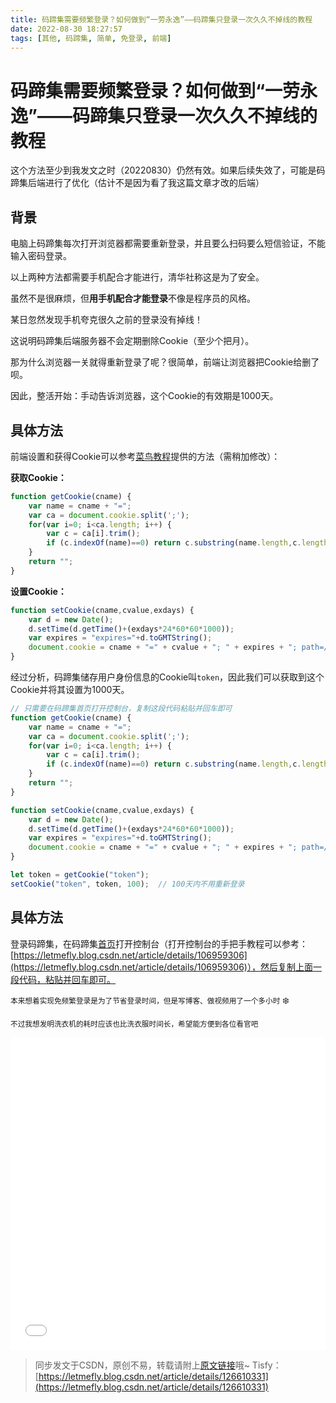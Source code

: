 ```yaml
---
title: 码蹄集需要频繁登录？如何做到“一劳永逸”——码蹄集只登录一次久久不掉线的教程
date: 2022-08-30 18:27:57
tags: [其他, 码蹄集, 简单, 免登录, 前端]
---
```


# 码蹄集需要频繁登录？如何做到“一劳永逸”——码蹄集只登录一次久久不掉线的教程

这个方法至少到我发文之时（20220830）仍然有效。如果后续失效了，可能是码蹄集后端进行了优化（估计不是因为看了我这篇文章才改的后端）

## 背景

电脑上码蹄集每次打开浏览器都需要重新登录，并且要么扫码要么短信验证，不能输入密码登录。

以上两种方法都需要手机配合才能进行，清华社称这是为了安全。

虽然不是很麻烦，但**用手机配合才能登录**不像是程序员的风格。

某日忽然发现手机夸克很久之前的登录没有掉线！

这说明码蹄集后端服务器不会定期删除Cookie（至少个把月）。

那为什么浏览器一关就得重新登录了呢？很简单，前端让浏览器把Cookie给删了呗。

因此，整活开始：手动告诉浏览器，这个Cookie的有效期是1000天。

## 具体方法

前端设置和获得Cookie可以参考[菜鸟教程](https://www.runoob.com/js/js-cookies.html)提供的方法（需稍加修改）：

**获取Cookie：**

```javascript
function getCookie(cname) {
    var name = cname + "=";
    var ca = document.cookie.split(';');
    for(var i=0; i<ca.length; i++) {
        var c = ca[i].trim();
        if (c.indexOf(name)==0) return c.substring(name.length,c.length);
    }
    return "";
}
```

**设置Cookie：**

```javascript
function setCookie(cname,cvalue,exdays) {
    var d = new Date();
    d.setTime(d.getTime()+(exdays*24*60*60*1000));
    var expires = "expires="+d.toGMTString();
    document.cookie = cname + "=" + cvalue + "; " + expires + "; path=/";
}
```

经过分析，码蹄集储存用户身份信息的Cookie叫```token```，因此我们可以获取到这个Cookie并将其设置为1000天。

```javascript
// 只需要在码蹄集首页打开控制台，复制这段代码粘贴并回车即可
function getCookie(cname) {
    var name = cname + "=";
    var ca = document.cookie.split(';');
    for(var i=0; i<ca.length; i++) {
        var c = ca[i].trim();
        if (c.indexOf(name)==0) return c.substring(name.length,c.length);
    }
    return "";
}

function setCookie(cname,cvalue,exdays) {
    var d = new Date();
    d.setTime(d.getTime()+(exdays*24*60*60*1000));
    var expires = "expires="+d.toGMTString();
    document.cookie = cname + "=" + cvalue + "; " + expires + "; path=/";
}

let token = getCookie("token");
setCookie("token", token, 100);  // 100天内不用重新登录
```

## 具体方法

登录码蹄集，在码蹄集[首页](https://matiji.net/exam/)打开控制台（打开控制台的手把手教程可以参考：[https://letmefly.blog.csdn.net/article/details/106959306](https://letmefly.blog.csdn.net/article/details/106959306)），然后复制上面一段代码，粘贴并回车即可。

<small>本来想着实现免频繁登录是为了节省登录时间，但是写博客、做视频用了一个多小时</small>  :snowflake:

<small>不过我想发明洗衣机的耗时应该也比洗衣服时间长，希望能方便到各位看官吧</small>

<iframe src="//player.bilibili.com/player.html?aid=857601399&bvid=BV1DV4y1H75q&cid=819266825&page=1" scrolling="no" border="0" frameborder="no" framespacing="0" allowfullscreen="true" width="100%" height="500px"> </iframe>

> 同步发文于CSDN，原创不易，转载请附上[原文链接](https://blog.tisfy.eu.org/2022/08/30/Other-MatijiAutoLogin/)哦~
> Tisfy：[https://letmefly.blog.csdn.net/article/details/126610331](https://letmefly.blog.csdn.net/article/details/126610331)
